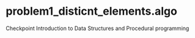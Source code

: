 # problem1_disticnt_elements.algo
Checkpoint Introduction to Data Structures and Procedural programming

